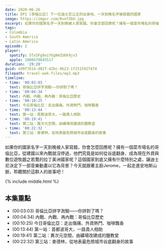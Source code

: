 ```yaml
---
date: 2020-06-26
title: EP2 [哥倫比亞] 下一位迪士尼公主的出身地、一天到晚名字被寫錯的國家
image: https://imgur.com/0vof3bU.jpg
excerpt: 如果你的國家名字一天到晚被人家寫錯，你會怎麼回應呢？擁有一個菜市場名的哥倫比亞，從建國以來內戰就沒停過，他們究竟是如何從谷底翻身、成為現在外資與數位遊牧趨之若鶩的拉丁美洲國家呢？
tags:
- Colombia
- South America
- Latin America
episode: 2
player:
  spotify: 5Tx5Fg9niYGgN4ZUOk9jv3
  apple: 1000479845517
duration: '29:28'
guid: e99f7614-d82f-42bc-9b23-1f251592f474
filepath: travel-wok-files/ep2.mp3
timeline:
- time: '00:03:03 '
  text: 哥倫比亞拼字測驗——你拼對了嗎？
- time: '00:04:34 '
  text: 內戰、內戰、再內戰：哥倫比亞歷史
- time: '00:10:25 '
  text: 今日哥倫比亞：走出傷痛、外資熱門、咖啡飄香
- time: '00:13:44 '
  text: 第一站：首都波哥大，一路貴人相助
- time: '00:19:41 '
  text: 第二站：異次元空間，由礦場改建成的鹽教堂
- time: '00:22:32 '
  text: 第三站：麥德林，從地表最危險城市谷底翻身的故事
---
```


如果你的國家名字一天到晚被人家寫錯，你會怎麼回應呢？擁有一個菜市場名的哥倫比亞，從建國以來內戰就沒停過，他們究竟是如何從谷底翻身、成為現在外資與數位遊牧趨之若鶩的拉丁美洲國家呢？這個國家到底又擁有什麼特別之處，讓迪士尼決定下一部音樂動畫以它為背景？今天就跟著主廚Jerome，一起走進安地斯山脈，聆聽關於這群人的故事吧！

{% include middle.html %}

## 本集重點

* (00:03:03) 哥倫比亞拼字測驗——你拼對了嗎？
* (00:04:34) 內戰、內戰、再內戰：哥倫比亞歷史
* (00:10:25) 今日哥倫比亞：走出傷痛、外資熱門、咖啡飄香
* (00:13:44) 第一站：首都波哥大，一路貴人相助
* (00:19:41) 第二站：異次元空間，由礦場改建成的鹽教堂
* (00:22:32) 第三站：麥德林，從地表最危險城市谷底翻身的故事
